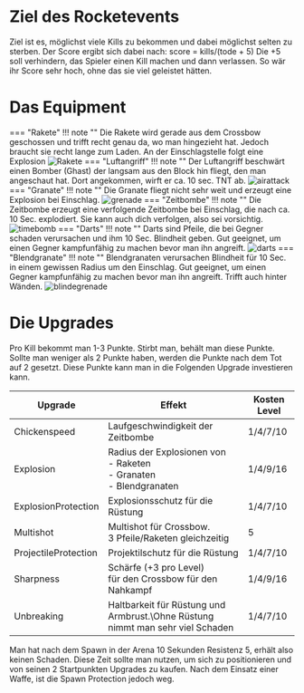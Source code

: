# Ziel des Rocketevents
Ziel ist es, möglichst viele Kills zu bekommen und dabei möglichst selten zu sterben. Der Score ergibt sich dabei nach:
score = kills/(tode + 5)
Die +5 soll verhindern, das Spieler einen Kill machen und dann verlassen. So wär ihr Score sehr hoch, ohne das sie viel geleistet hätten.


# Das Equipment
=== "Rakete"
    !!! note ""
        Die Rakete wird gerade aus dem Crossbow geschossen und trifft recht genau da, wo man hingezieht hat. Jedoch braucht sie recht lange zum Laden. An der Einschlagstelle folgt eine Explosion
    ![Rakete](https://user-images.githubusercontent.com/62308030/171035939-96b3a556-dedc-449b-87b9-82604a9fa0ca.png)
=== "Luftangriff"
    !!! note ""
        Der Luftangriff beschwärt einen Bomber (Ghast) der langsam aus den Block hin fliegt, den man angeschaut hat. Dort angekommen, wirft er ca. 10 sec. TNT ab.
    ![airattack](https://user-images.githubusercontent.com/62308030/171036311-9cbf283a-a914-4b7d-b627-8d0e2f590449.png)
=== "Granate"
    !!! note ""
        Die Granate fliegt nicht sehr weit und erzeugt eine Explosion bei Einschlag.
    ![grenade](https://user-images.githubusercontent.com/62308030/171036713-caf93aba-927a-467d-8a19-03937090c6a9.png)
=== "Zeitbombe"
    !!! note ""
        Die Zeitbombe erzeugt eine verfolgende Zeitbombe bei Einschlag, die nach ca. 10 Sec. explodiert. Sie kann auch dich verfolgen, also sei vorsichtig.
    ![timebomb](https://user-images.githubusercontent.com/62308030/171036859-df4c7919-677b-4367-97c9-5a97d9942ca8.png)
=== "Darts"
    !!! note ""
        Darts sind Pfeile, die bei Gegner schaden verursachen und ihm 10 Sec. Blindheit geben. Gut geeignet, um einen Gegner kampfunfähig zu machen bevor man ihn angreift.
    ![darts](https://user-images.githubusercontent.com/62308030/171037237-e35f149b-6fdc-4195-b97b-bf3fccb8afce.png)
=== "Blendgranate"
    !!! note ""
        Blendgranaten verursachen Blindheit für 10 Sec. in einem gewissen Radius um den Einschlag. Gut geeignet, um einen Gegner kampfunfähig zu machen bevor man ihn angreift. Trifft auch hinter Wänden.
    ![blindegrenade](https://user-images.githubusercontent.com/62308030/171037816-2f596958-fe84-4db1-8bda-7dc936732661.png)

# Die Upgrades

Pro Kill bekommt man 1-3 Punkte. Stirbt man, behält man diese Punkte. Sollte man weniger als 2 Punkte haben, werden die Punkte nach dem Tot auf 2 gesetzt. Diese Punkte kann man in die Folgenden Upgrade investieren kann.

| Upgrade              | Effekt                                                                         | Kosten Level   |
|----------------------|--------------------------------------------------------------------------------|----------------|
| Chickenspeed         | Laufgeschwindigkeit der Zeitbombe                                              | 1/4/7/10       |
| Explosion            | Radius der Explosionen von <br/>- Raketen <br/>- Granaten <br/>- Blendgranaten             | 1/4/9/16       |
| ExplosionProtection  | Explosionsschutz für die Rüstung                                               | 1/4/7/10       |
| Multishot            | Multishot für Crossbow. <br/>3 Pfeile/Raketen gleichzeitig                         | 5              |
| ProjectileProtection | Projektilschutz für die Rüstung                                                | 1/4/7/10       |
| Sharpness            | Schärfe (+3 pro Level)<br/> für den Crossbow für den Nahkampf                      | 1/4/9/16       |
| Unbreaking           | Haltbarkeit für Rüstung und Armbrust.\Ohne Rüstung nimmt man sehr viel Schaden | 1/4/7/10       |

Man hat nach dem Spawn in der Arena 10 Sekunden Resistenz 5, erhält also keinen Schaden. Diese Zeit sollte man nutzen, um sich zu positionieren und von seinen 2 Startpunkten Upgrades zu kaufen. Nach dem Einsatz einer Waffe, ist die Spawn Protection jedoch weg.
